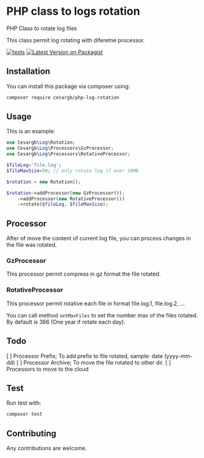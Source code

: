 
# PHP class to logs rotation
PHP Class to rotate log files

This class permit log rotating with diferetne processor.

[![tests](https://github.com/cesargb/php-log-rotation/workflows/tests/badge.svg)](https://github.com/cesargb/php-log-rotation/actions)
[![Latest Version on Packagist](https://img.shields.io/packagist/v/cesargb/php-log-rotation.svg?style=flat-square&color=brightgreen)](https://packagist.org/packages/cesargb/php-log-rotation)

## Installation

You can install this package via composer using:

```bash
composer require cesargb/php-log-rotation
```

## Usage

This is an example:

```php
use Cesargb\Log\Rotation;
use Cesargb\Log\Processors\GzProcessor;
use Cesargb\Log\Processors\RotativeProcessor;

$fileLog='file.log';
$fileMaxSize=50; // only rotate log if over 50MB

$rotation = new Rotation();

$rotation->addProcessor(new GzProcessor());
    ->addProcessor(new RotativeProcessor())
    ->rotate($fileLog, $fileMaxSize);
```

## Processor

After of move the content of current log file, you can process changes in
the file was rotated.

### GzProcessor

This processor permit compress in gz format the file rotated.

### RotativeProcessor

This processor permit rotative each file in format file.log.1, file.log.2, ...

You can call method `setMaxFiles` to set the number max of the files rotated.
By default is 366 (One year if rotate each day).

## Todo

[ ] Processor Prefix; To add prefix to file rotated, sample: date (yyyy-mm-dd)
[ ] Processor Archive; To move the file rotated to other dir.
[ ] Processors to move to the cloud

## Test
Run test with:

```bash
composer test
```

## Contributing

Any contributions are welcome.
